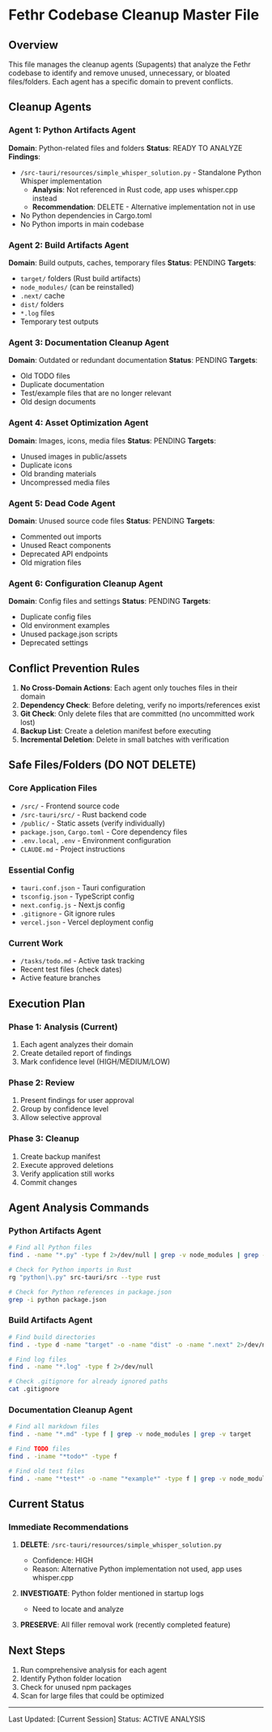 # Fethr Codebase Cleanup Master File

## Overview
This file manages the cleanup agents (Supagents) that analyze the Fethr codebase to identify and remove unused, unnecessary, or bloated files/folders. Each agent has a specific domain to prevent conflicts.

## Cleanup Agents

### Agent 1: Python Artifacts Agent
**Domain**: Python-related files and folders
**Status**: READY TO ANALYZE
**Findings**:
- `/src-tauri/resources/simple_whisper_solution.py` - Standalone Python Whisper implementation
  - **Analysis**: Not referenced in Rust code, app uses whisper.cpp instead
  - **Recommendation**: DELETE - Alternative implementation not in use
- No Python dependencies in Cargo.toml
- No Python imports in main codebase

### Agent 2: Build Artifacts Agent
**Domain**: Build outputs, caches, temporary files
**Status**: PENDING
**Targets**:
- `target/` folders (Rust build artifacts)
- `node_modules/` (can be reinstalled)
- `.next/` cache
- `dist/` folders
- `*.log` files
- Temporary test outputs

### Agent 3: Documentation Cleanup Agent
**Domain**: Outdated or redundant documentation
**Status**: PENDING
**Targets**:
- Old TODO files
- Duplicate documentation
- Test/example files that are no longer relevant
- Old design documents

### Agent 4: Asset Optimization Agent
**Domain**: Images, icons, media files
**Status**: PENDING
**Targets**:
- Unused images in public/assets
- Duplicate icons
- Old branding materials
- Uncompressed media files

### Agent 5: Dead Code Agent
**Domain**: Unused source code files
**Status**: PENDING
**Targets**:
- Commented out imports
- Unused React components
- Deprecated API endpoints
- Old migration files

### Agent 6: Configuration Cleanup Agent
**Domain**: Config files and settings
**Status**: PENDING
**Targets**:
- Duplicate config files
- Old environment examples
- Unused package.json scripts
- Deprecated settings

## Conflict Prevention Rules

1. **No Cross-Domain Actions**: Each agent only touches files in their domain
2. **Dependency Check**: Before deleting, verify no imports/references exist
3. **Git Check**: Only delete files that are committed (no uncommitted work lost)
4. **Backup List**: Create a deletion manifest before executing
5. **Incremental Deletion**: Delete in small batches with verification

## Safe Files/Folders (DO NOT DELETE)

### Core Application Files
- `/src/` - Frontend source code
- `/src-tauri/src/` - Rust backend code
- `/public/` - Static assets (verify individually)
- `package.json`, `Cargo.toml` - Core dependency files
- `.env.local`, `.env` - Environment configuration
- `CLAUDE.md` - Project instructions

### Essential Config
- `tauri.conf.json` - Tauri configuration
- `tsconfig.json` - TypeScript config
- `next.config.js` - Next.js config
- `.gitignore` - Git ignore rules
- `vercel.json` - Vercel deployment config

### Current Work
- `/tasks/todo.md` - Active task tracking
- Recent test files (check dates)
- Active feature branches

## Execution Plan

### Phase 1: Analysis (Current)
1. Each agent analyzes their domain
2. Create detailed report of findings
3. Mark confidence level (HIGH/MEDIUM/LOW)

### Phase 2: Review
1. Present findings for user approval
2. Group by confidence level
3. Allow selective approval

### Phase 3: Cleanup
1. Create backup manifest
2. Execute approved deletions
3. Verify application still works
4. Commit changes

## Agent Analysis Commands

### Python Artifacts Agent
```bash
# Find all Python files
find . -name "*.py" -type f 2>/dev/null | grep -v node_modules | grep -v target

# Check for Python imports in Rust
rg "python|\.py" src-tauri/src --type rust

# Check for Python references in package.json
grep -i python package.json
```

### Build Artifacts Agent
```bash
# Find build directories
find . -type d -name "target" -o -name "dist" -o -name ".next" 2>/dev/null

# Find log files
find . -name "*.log" -type f 2>/dev/null

# Check .gitignore for already ignored paths
cat .gitignore
```

### Documentation Cleanup Agent
```bash
# Find all markdown files
find . -name "*.md" -type f | grep -v node_modules | grep -v target

# Find TODO files
find . -iname "*todo*" -type f

# Find old test files
find . -name "*test*" -o -name "*example*" -type f | grep -v node_modules
```

## Current Status

### Immediate Recommendations
1. **DELETE**: `/src-tauri/resources/simple_whisper_solution.py`
   - Confidence: HIGH
   - Reason: Alternative Python implementation not used, app uses whisper.cpp
   
2. **INVESTIGATE**: Python folder mentioned in startup logs
   - Need to locate and analyze

3. **PRESERVE**: All filler removal work (recently completed feature)

## Next Steps
1. Run comprehensive analysis for each agent
2. Identify Python folder location
3. Check for unused npm packages
4. Scan for large files that could be optimized

---
Last Updated: [Current Session]
Status: ACTIVE ANALYSIS
